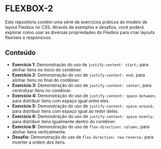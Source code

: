 # FLEXBOX-2

Este repositório contém uma série de exercícios práticos do modelo de layout Flexbox no CSS. Através de exemplos e desafios, você poderá explorar como usar as diversas propriedades do Flexbox para criar layouts flexíveis e responsivos.

## Conteúdo

* **Exercício 1:** Demonstração do uso de `justify-content: start;` para alinhar itens no início do contêiner.
* **Exercício 2:** Demonstração do uso de `justify-content: end;` para alinhar itens no final do contêiner.
* **Exercício 3:** Demonstração do uso de `justify-content: center;` para centralizar itens no contêiner.
* **Exercício 4:** Demonstração do uso de `justify-content: space-between;` para distribuir itens com espaço igual entre eles.
* **Exercício 5:** Demonstração do uso de `justify-content: space-around;` para distribuir itens com espaço igual ao redor deles.
* **Exercício 6:** Demonstração do uso de `justify-content: space-evenly;` para distribuir itens igualmente dentro do contêiner.
* **Exercício B:** Demonstração do uso de `flex-direction: column;` para alinhar itens verticalmente.
* **Desafio:** Demonstração do uso de `flex-direction: row-reverse;` para inverter a ordem dos itens.
